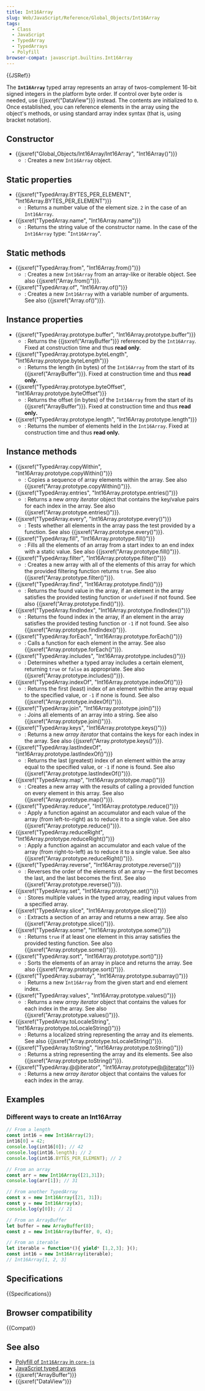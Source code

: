 ```yaml
---
title: Int16Array
slug: Web/JavaScript/Reference/Global_Objects/Int16Array
tags:
  - Class
  - JavaScript
  - TypedArray
  - TypedArrays
  - Polyfill
browser-compat: javascript.builtins.Int16Array
---
```

{{JSRef}}

The **`Int16Array`** typed array represents an array of twos-complement 16-bit signed integers in the platform byte order. If control over byte order is needed, use {{jsxref("DataView")}} instead. The contents are initialized to `0`. Once established, you can reference elements in the array using the object's methods, or using standard array index syntax (that is, using bracket notation).

## Constructor

- {{jsxref("Global_Objects/Int16Array/Int16Array", "Int16Array()")}}
  - : Creates a new `Int16Array` object.

## Static properties

- {{jsxref("TypedArray.BYTES_PER_ELEMENT", "Int16Array.BYTES_PER_ELEMENT")}}
  - : Returns a number value of the element size. `2` in the case of an `Int16Array`.
- {{jsxref("TypedArray.name", "Int16Array.name")}}
  - : Returns the string value of the constructor name. In the case of the `Int16Array` type: "`Int16Array`".

## Static methods

- {{jsxref("TypedArray.from", "Int16Array.from()")}}
  - : Creates a new `Int16Array` from an array-like or iterable object. See also {{jsxref("Array.from()")}}.
- {{jsxref("TypedArray.of", "Int16Array.of()")}}
  - : Creates a new `Int16Array` with a variable number of arguments. See also {{jsxref("Array.of()")}}.

## Instance properties

- {{jsxref("TypedArray.prototype.buffer", "Int16Array.prototype.buffer")}}
  - : Returns the {{jsxref("ArrayBuffer")}} referenced by the `Int16Array`. Fixed at construction time and thus **read only**.
- {{jsxref("TypedArray.prototype.byteLength", "Int16Array.prototype.byteLength")}}
  - : Returns the length (in bytes) of the `Int16Array` from the start of its {{jsxref("ArrayBuffer")}}. Fixed at construction time and thus **read only.**
- {{jsxref("TypedArray.prototype.byteOffset", "Int16Array.prototype.byteOffset")}}
  - : Returns the offset (in bytes) of the `Int16Array` from the start of its {{jsxref("ArrayBuffer")}}. Fixed at construction time and thus **read only.**
- {{jsxref("TypedArray.prototype.length", "Int16Array.prototype.length")}}
  - : Returns the number of elements held in the `Int16Array`. Fixed at construction time and thus **read only.**

## Instance methods

- {{jsxref("TypedArray.copyWithin", "Int16Array.prototype.copyWithin()")}}
  - : Copies a sequence of array elements within the array. See also {{jsxref("Array.prototype.copyWithin()")}}.
- {{jsxref("TypedArray.entries", "Int16Array.prototype.entries()")}}
  - : Returns a new _array iterator_ object that contains the key/value pairs for each index in the array. See also {{jsxref("Array.prototype.entries()")}}.
- {{jsxref("TypedArray.every", "Int16Array.prototype.every()")}}
  - : Tests whether all elements in the array pass the test provided by a function. See also {{jsxref("Array.prototype.every()")}}.
- {{jsxref("TypedArray.fill", "Int16Array.prototype.fill()")}}
  - : Fills all the elements of an array from a start index to an end index with a static value. See also {{jsxref("Array.prototype.fill()")}}.
- {{jsxref("TypedArray.filter", "Int16Array.prototype.filter()")}}
  - : Creates a new array with all of the elements of this array for which the provided filtering function returns `true`. See also {{jsxref("Array.prototype.filter()")}}.
- {{jsxref("TypedArray.find", "Int16Array.prototype.find()")}}
  - : Returns the found value in the array, if an element in the array satisfies the provided testing function or `undefined` if not found. See also {{jsxref("Array.prototype.find()")}}.
- {{jsxref("TypedArray.findIndex", "Int16Array.prototype.findIndex()")}}
  - : Returns the found index in the array, if an element in the array satisfies the provided testing function or `-1` if not found. See also {{jsxref("Array.prototype.findIndex()")}}.
- {{jsxref("TypedArray.forEach", "Int16Array.prototype.forEach()")}}
  - : Calls a function for each element in the array. See also {{jsxref("Array.prototype.forEach()")}}.
- {{jsxref("TypedArray.includes", "Int16Array.prototype.includes()")}}
  - : Determines whether a typed array includes a certain element, returning `true` or `false` as appropriate. See also {{jsxref("Array.prototype.includes()")}}.
- {{jsxref("TypedArray.indexOf", "Int16Array.prototype.indexOf()")}}
  - : Returns the first (least) index of an element within the array equal to the specified value, or `-1` if none is found. See also {{jsxref("Array.prototype.indexOf()")}}.
- {{jsxref("TypedArray.join", "Int16Array.prototype.join()")}}
  - : Joins all elements of an array into a string. See also {{jsxref("Array.prototype.join()")}}.
- {{jsxref("TypedArray.keys", "Int16Array.prototype.keys()")}}
  - : Returns a new _array iterator_ that contains the keys for each index in the array. See also {{jsxref("Array.prototype.keys()")}}.
- {{jsxref("TypedArray.lastIndexOf", "Int16Array.prototype.lastIndexOf()")}}
  - : Returns the last (greatest) index of an element within the array equal to the specified value, or `-1` if none is found. See also {{jsxref("Array.prototype.lastIndexOf()")}}.
- {{jsxref("TypedArray.map", "Int16Array.prototype.map()")}}
  - : Creates a new array with the results of calling a provided function on every element in this array. See also {{jsxref("Array.prototype.map()")}}.
- {{jsxref("TypedArray.reduce", "Int16Array.prototype.reduce()")}}
  - : Apply a function against an accumulator and each value of the array (from left-to-right) as to reduce it to a single value. See also {{jsxref("Array.prototype.reduce()")}}.
- {{jsxref("TypedArray.reduceRight", "Int16Array.prototype.reduceRight()")}}
  - : Apply a function against an accumulator and each value of the array (from right-to-left) as to reduce it to a single value. See also {{jsxref("Array.prototype.reduceRight()")}}.
- {{jsxref("TypedArray.reverse", "Int16Array.prototype.reverse()")}}
  - : Reverses the order of the elements of an array — the first becomes the last, and the last becomes the first. See also {{jsxref("Array.prototype.reverse()")}}.
- {{jsxref("TypedArray.set", "Int16Array.prototype.set()")}}
  - : Stores multiple values in the typed array, reading input values from a specified array.
- {{jsxref("TypedArray.slice", "Int16Array.prototype.slice()")}}
  - : Extracts a section of an array and returns a new array. See also {{jsxref("Array.prototype.slice()")}}.
- {{jsxref("TypedArray.some", "Int16Array.prototype.some()")}}
  - : Returns `true` if at least one element in this array satisfies the provided testing function. See also {{jsxref("Array.prototype.some()")}}.
- {{jsxref("TypedArray.sort", "Int16Array.prototype.sort()")}}
  - : Sorts the elements of an array in place and returns the array. See also {{jsxref("Array.prototype.sort()")}}.
- {{jsxref("TypedArray.subarray", "Int16Array.prototype.subarray()")}}
  - : Returns a new `Int16Array` from the given start and end element index.
- {{jsxref("TypedArray.values", "Int16Array.prototype.values()")}}
  - : Returns a new _array iterator_ object that contains the values for each index in the array. See also {{jsxref("Array.prototype.values()")}}.
- {{jsxref("TypedArray.toLocaleString", "Int16Array.prototype.toLocaleString()")}}
  - : Returns a localized string representing the array and its elements. See also {{jsxref("Array.prototype.toLocaleString()")}}.
- {{jsxref("TypedArray.toString", "Int16Array.prototype.toString()")}}
  - : Returns a string representing the array and its elements. See also {{jsxref("Array.prototype.toString()")}}.
- {{jsxref("TypedArray.@@iterator", "Int16Array.prototype[@@iterator]()")}}
  - : Returns a new _array iterator_ object that contains the values for each index in the array.

## Examples

### Different ways to create an Int16Array

```js
// From a length
const int16 = new Int16Array(2);
int16[0] = 42;
console.log(int16[0]); // 42
console.log(int16.length); // 2
console.log(int16.BYTES_PER_ELEMENT); // 2

// From an array
const arr = new Int16Array([21,31]);
console.log(arr[1]); // 31

// From another TypedArray
const x = new Int16Array([21, 31]);
const y = new Int16Array(x);
console.log(y[0]); // 21

// From an ArrayBuffer
let buffer = new ArrayBuffer(8);
const z = new Int16Array(buffer, 0, 4);

// From an iterable
let iterable = function*(){ yield* [1,2,3]; }();
const int16 = new Int16Array(iterable);
// Int16Array[1, 2, 3]
```

## Specifications

{{Specifications}}

## Browser compatibility

{{Compat}}

## See also

- [Polyfill of `Int16Array` in `core-js`](https://github.com/zloirock/core-js#ecmascript-typed-arrays)
- [JavaScript typed arrays](/en-US/docs/Web/JavaScript/Typed_arrays)
- {{jsxref("ArrayBuffer")}}
- {{jsxref("DataView")}}

